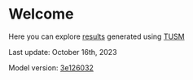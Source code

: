 # Welcome

Here you can explore [results](/nuclear-study/results) generated using [TUSM](https://github.com/esma-cgep/tusm)

Last update: October 16th, 2023

Model version: [3e126032](https://github.com/esma-cgep/TUSM/tree/3e12603282569a3d4c829514e3007000218dd7af)